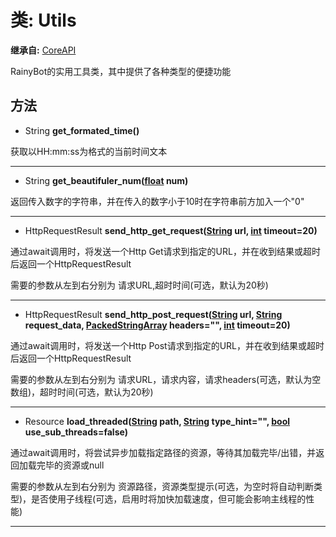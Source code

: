# 类: Utils  
  
**继承自:** [CoreAPI](https://docs.godotengine.org/en/latest/classes/class_coreapi.html)  
  
RainyBot的实用工具类，其中提供了各种类型的便捷功能  
  
## 方法 
  
- String **get_formated_time()**  
  
获取以HH:mm:ss为格式的当前时间文本  
  
---  
  
- String **get_beautifuler_num([float](https://docs.godotengine.org/en/latest/classes/class_float.html) num)**  
  
返回传入数字的字符串，并在传入的数字小于10时在字符串前方加入一个"0"  
  
---  
  
- HttpRequestResult **send_http_get_request([String](https://docs.godotengine.org/en/latest/classes/class_string.html) url, [int](https://docs.godotengine.org/en/latest/classes/class_int.html) timeout=20)**  
  
通过await调用时，将发送一个Http Get请求到指定的URL，并在收到结果或超时后返回一个HttpRequestResult   
  
需要的参数从左到右分别为 请求URL,超时时间(可选，默认为20秒)  
  
---  
  
- HttpRequestResult **send_http_post_request([String](https://docs.godotengine.org/en/latest/classes/class_string.html) url, [String](https://docs.godotengine.org/en/latest/classes/class_string.html) request_data, [PackedStringArray](https://docs.godotengine.org/en/latest/classes/class_packedstringarray.html) headers="", [int](https://docs.godotengine.org/en/latest/classes/class_int.html) timeout=20)**  
  
通过await调用时，将发送一个Http Post请求到指定的URL，并在收到结果或超时后返回一个HttpRequestResult   
  
需要的参数从左到右分别为 请求URL，请求内容，请求headers(可选，默认为空数组)，超时时间(可选，默认为20秒)  
  
---  
  
- Resource **load_threaded([String](https://docs.godotengine.org/en/latest/classes/class_string.html) path, [String](https://docs.godotengine.org/en/latest/classes/class_string.html) type_hint="", [bool](https://docs.godotengine.org/en/latest/classes/class_bool.html) use_sub_threads=false)**  
  
通过await调用时，将尝试异步加载指定路径的资源，等待其加载完毕/出错，并返回加载完毕的资源或null   
  
需要的参数从左到右分别为 资源路径，资源类型提示(可选，为空时将自动判断类型)，是否使用子线程(可选，启用时将加快加载速度，但可能会影响主线程的性能)  
  
---  
  

